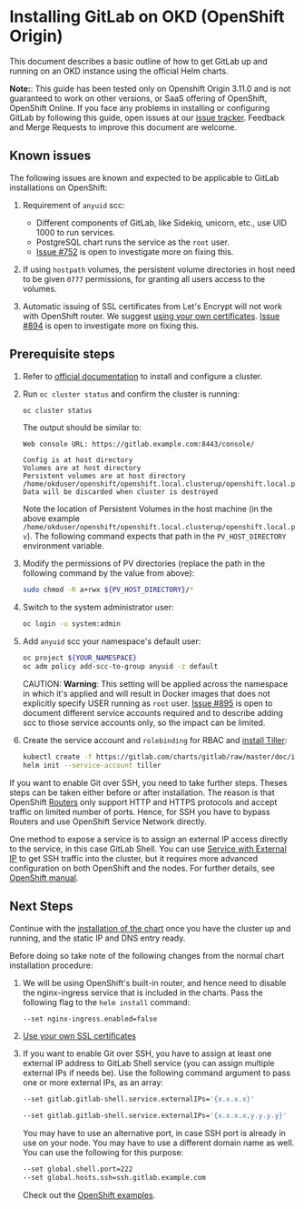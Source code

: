 # Installing GitLab on OKD (OpenShift Origin)

This document describes a basic outline of how to get GitLab up and running on
an OKD instance using the official Helm charts.

**Note:**:
This guide has been tested only on Openshift Origin 3.11.0 and is not guaranteed
to work on other versions, or SaaS offering of OpenShift, OpenShift Online.
If you face any problems in installing or configuring GitLab by following this
guide, open issues at our [issue tracker](https://gitlab.com/charts/gitlab/issues).
Feedback and Merge Requests to improve this document are welcome.

## Known issues

The following issues are known and expected to be applicable to GitLab
installations on OpenShift:

1. Requirement of `anyuid` scc:

    - Different components of GitLab, like Sidekiq, unicorn, etc., use UID 1000 to run services.
    - PostgreSQL chart runs the service as the `root` user.
    - [Issue #752](https://gitlab.com/charts/gitlab/issues/752) is open to investigate more on fixing this.

1. If using `hostpath` volumes, the persistent volume directories in host need to
   be given `0777` permissions, for granting all users access to the volumes.
1. Automatic issuing of SSL certificates from Let's Encrypt will not work with
   OpenShift router. We suggest [using your own certificates](../tls.md#option-2-use-your-own-wildcard-certificate).
   [Issue #894](https://gitlab.com/charts/gitlab/issues/894) is open to
   investigate more on fixing this.

## Prerequisite steps

1. Refer to [official documentation](https://www.okd.io/download.html#oc-platforms)
   to install and configure a cluster.
1. Run `oc cluster status` and confirm the cluster is running:

    ```bash
    oc cluster status
    ```

    The output should be similar to:

    ```
    Web console URL: https://gitlab.example.com:8443/console/

    Config is at host directory
    Volumes are at host directory
    Persistent volumes are at host directory /home/okduser/openshift/openshift.local.clusterup/openshift.local.pv
    Data will be discarded when cluster is destroyed
    ```

    Note the location of Persistent Volumes in the host machine (in the above example
    `/home/okduser/openshift/openshift.local.clusterup/openshift.local.pv`).
    The following command expects that path in the `PV_HOST_DIRECTORY` environment variable.

1. Modify the permissions of PV directories (replace the path in the following
   command by the value from above):

    ```bash
    sudo chmod -R a+rwx ${PV_HOST_DIRECTORY}/*
    ```

1. Switch to the system administrator user:

    ```bash
    oc login -u system:admin
    ```

1. Add `anyuid` scc your namespace's default user:

    ```bash
    oc project ${YOUR_NAMESPACE}
    oc adm policy add-scc-to-group anyuid -z default
    ```

    CAUTION: **Warning**:
    This setting will be applied across the namespace in which it's applied 
    and will result in Docker images that does not explicitly specify USER 
    running as `root` user.
    [Issue #895](https://gitlab.com/charts/gitlab/issues/895) is open to
    document different service accounts required and to describe adding scc to
    those service accounts only, so the impact can be limited.

1. Create the service account and `rolebinding` for RBAC and [install Tiller](../tools.md#helm):

    ```bash
    kubectl create -f https://gitlab.com/charts/gitlab/raw/master/doc/installation/examples/rbac-config.yaml
    helm init --service-account tiller
    ```

If you want to enable Git over SSH, you need to take further steps. Theses steps can be taken either before
or after installation. The reason is that OpenShift [Routers](https://docs.okd.io/3.11/architecture/networking/routes.html#routers)
only support HTTP and HTTPS protocols and accept traffic on limited number of ports. Hence, for SSH you have to
bypass Routers and use OpenShift Service Network directly.

One method to expose a service is to assign an external IP access directly to the service, in this case GitLab
Shell. You can use [Service with External IP](https://docs.openshift.com/container-platform/3.11/dev_guide/expose_service/expose_internal_ip_service.html)
to get SSH traffic into the cluster, but it requires more advanced configuration on both OpenShift and the nodes.
For further details, see [OpenShift manual](https://docs.openshift.com/container-platform/3.11/dev_guide/expose_service/expose_internal_ip_service.html).



## Next Steps

Continue with the [installation of the chart](../deployment.md) once you have
the cluster up and running, and the static IP and DNS entry ready.

Before doing so take note of the following changes from the normal chart
installation procedure:

1. We will be using OpenShift's built-in router, and hence need to disable
   the nginx-ingress service that is included in the charts. Pass the following
   flag to the `helm install` command:

      ```bash
      --set nginx-ingress.enabled=false
      ```

1. [Use your own SSL certificates](../tls.md#option-2-use-your-own-wildcard-certificate)

1. If you want to enable Git over SSH, you have to assign at least one external IP address to GitLab
   Shell service (you can assign multiple external IPs if needs be). Use the following command argument
   to pass one or more external IPs, as an array:

    ```bash
    --set gitlab.gitlab-shell.service.externalIPs='{x.x.x.x}'
    ```

    ```bash
    --set gitlab.gitlab-shell.service.externalIPs='{x.x.x.x,y.y.y.y}'
    ```
   
   You may have to use an alternative port, in case SSH port is already in use on your node. You may
   have to use a different domain name as well. You can use the following for this purpose:

    ```bash
    --set global.shell.port=222
    --set global.hosts.ssh=ssh.gitlab.example.com
    ```

   Check out the [OpenShift examples](https://gitlab.com/charts/gitlab/tree/master/examples/openshift).
